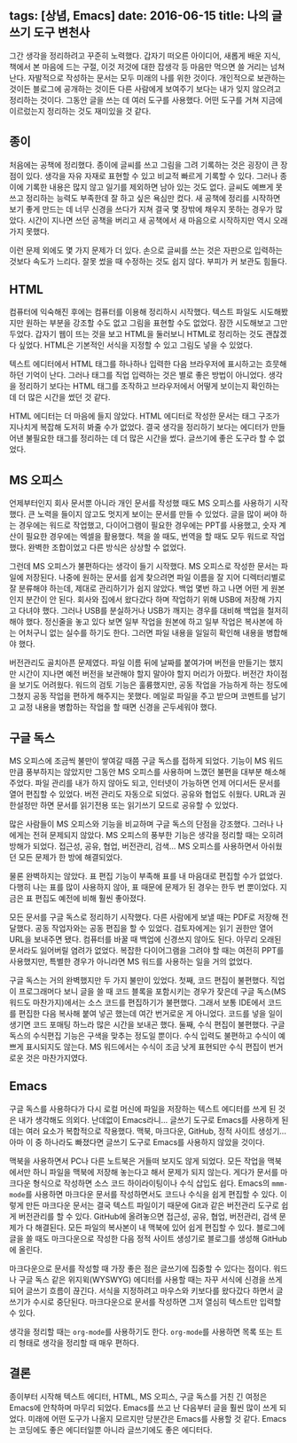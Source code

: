 tags: [상념, Emacs]
date: 2016-06-15
title: 나의 글쓰기 도구 변천사
---
그간 생각을 정리하려고 꾸준히 노력했다. 갑자기 떠오른 아이디어, 새롭게 배운 지식, 책에서 본 마음에 드는 구절, 이것 저것에 대한 잡생각 등 마음만 먹으면 쓸 거리는 넘쳐난다. 자발적으로 작성하는 문서는 모두 미래의 나를 위한 것이다. 개인적으로 보관하는 것이든 블로그에 공개하는 것이든 다른 사람에게 보여주기 보다는 내가 잊지 않으려고 정리하는 것이다. 그동안 글을 쓰는 데 여러 도구를 사용했다. 어떤 도구를 거쳐 지금에 이르렀는지 정리하는 것도 재미있을 것 같다.
<!--more-->

## 종이
처음에는 공책에 정리했다. 종이에 글씨를 쓰고 그림을 그려 기록하는 것은 굉장이 큰 장점이 있다. 생각을 자유 자재로 표현할 수 있고 비교적 빠르게 기록할 수 있다. 그러나 종이에 기록한 내용은 많지 않고 일기를 제외하면 남아 있는 것도 없다. 글씨도 예쁘게 못 쓰고 정리하는 능력도 부족한데 잘 하고 싶은 욕심만 컸다. 새 공책에 정리를 시작하면 보기 좋게 만드는 데 너무 신경을 쓰다가 지쳐 결국 몇 장밖에 채우지 못하는 경우가 많았다. 시간이 지나면 쓰던 공책을 버리고 새 공책에서 새 마음으로 시작하지만 역시 오래 가지 못했다.

이런 문제 외에도 몇 가지 문제가 더 있다. 손으로 글씨를 쓰는 것은 자판으로 입력하는 것보다 속도가 느리다. 잘못 썼을 때 수정하는 것도 쉽지 않다. 부피가 커 보관도 힘들다.

## HTML
컴퓨터에 익숙해진 후에는 컴퓨터를 이용해 정리하시 시작했다. 텍스트 파일도 시도해봤지만 원하는 부분을 강조할 수도 없고 그림을 표현할 수도 없었다. 잠깐 시도해보고 그만 두었다. 갑자기 웹이 뜨는 것을 보고 HTML을 둘러보니 HTML로 정리하는 것도 괜찮겠다 싶었다. HTML은 기본적인 서식을 지정할 수 있고 그림도 넣을 수 있었다.

텍스트 에디터에서 HTML 태그를 하나하나 입력한 다음 브라우저에 표시하고는 흐뭇해하던 기억이 난다. 그러나 태그를 직업 입력하는 것은 별로 좋은 방법이 아니었다. 생각을 정리하기 보다는 HTML 태그를 조작하고 브라우저에서 어떻게 보이는지 확인하는 데 더 많은 시간을 썼던 것 같다.

HTML 에디터는 더 마음에 들지 않았다. HTML 에디터로 작성한 문서는 태그 구조가 지나치게 복잡해 도저히 봐줄 수가 없었다. 결국 생각을 정리하기 보다는 에디터가 만들어낸 불필요한 태그를 정리하는 데 더 많은 시간을 썼다. 글쓰기에 좋은 도구라 할 수 없었다.

## MS 오피스
언제부터인지 회사 문서뿐 아니라 개인 문서를 작성했 때도 MS 오피스를 사용하기 시작했다. 큰 노력을 들이지 않고도 멋지게 보이는 문서를 만들 수 있었다. 글을 많이 써야 하는 경우에는 워드로 작업했고, 다이어그램이 필요한 경우에는 PPT를 사용했고, 숫자 계산이 필요한 경우에는 엑셀을 활용했다. 책을 쓸 때도, 번역을 할 때도 모두 워드로 작업했다. 완벽한 조합이었고 다른 방식은 상상할 수 없었다.

그런데 MS 오피스가 불편하다는 생각이 들기 시작했다. MS 오피스로 작성한 문서는 파일에 저장된다. 나중에 원하는 문서를 쉽게 찾으려면 파일 이름을 잘 지어 디렉터리별로 잘 분류해야 하는데, 제대로 관리하기가 쉽지 않았다. 백업 몇번 하고 나면 어떤 게 원본인지 분간이 안 된다. 회사와 집에서 왔다갔다 하며 작업하기 위해 USB에 저장해 가지고 다녀야 했다. 그러나 USB를 분실하거나 USB가 깨지는 경우를 대비해 백업을 철저히 해야 했다. 정신줄을 놓고 있다 보면 일부 작업을 원본에 하고 일부 작업은 복사본에 하는 어처구니 없는 실수를 하기도 한다. 그러면 파일 내용을 일일히 확인해 내용을 병합해야 했다.

버전관리도 골치아픈 문제였다. 파일 이름 뒤에 날짜를 붙여가며 버전을 만들기는 했지만 시간이 지나면 예전 버전을 보관해야 할지 말아야 할지 머리가 아팠다. 버전간 차이점을 보기도 어려웠다. 워드의 검토 기능은 훌륭했지만, 공동 작업을 가능하게 하는 정도에 그쳤지 공동 작업을 편하게 해주지는 못했다. 메일로 파일을 주고 받으며 코멘트를 남기고 교정 내용을 병합하는 작업을 할 때면 신경을 곤두세워야 했다.

## 구글 독스
MS 오피스에 조금씩 불만이 쌓여갈 때쯤 구글 독스를 접하게 되었다. 기능이 MS 워드만큼 풍부하지는 않았지만 그동안 MS 오피스를 사용하며 느꼈던 불편을 대부분 해소해 주었다. 파일 관리를 내가 하지 않아도 되고, 인터넷이 가능하면 언제 어디서든 문서를 열어 편집할 수 있었다. 버전 관리도 자동으로 되었다. 공유와 협업도 쉬웠다. URL과 권한설정만 하면 문서를 읽기전용 또는 읽기쓰기 모드로 공유할 수 있었다.

많은 사람들이 MS 오피스와 기능을 비교하며 구글 독스의 단점을 강조했다. 그러나 나에게는 전혀 문제되지 않았다. MS 오피스의 풍부한 기능은 생각을 정리할 때는 오히려 방해가 되었다. 접근성, 공유, 협업, 버전관리, 검색... MS 오피스를 사용하면서 아쉬웠던 모든 문제가 한 방에 해결되었다.

물론 완벽하지는 않았다. 표 편집 기능이 부족해 표를 내 마음대로 편집할 수가 없었다. 다행히 나는 표를 많이 사용하지 않아, 표 때문에 문제가 된 경우는 한두 번 뿐이었다. 지금은 표 편집도 예전에 비해 훨씬 좋아졌다.

모든 문서를 구글 독스로 정리하기 시작했다. 다른 사람에게 보낼 때는 PDF로 저장해 전달했다. 공동 작업자와는 공동 편집을 할 수 있었다. 검토자에게는 읽기 권한만 열어 URL을 보내주면 됐다. 컴퓨터를 바꿀 때 백업에 신경쓰지 않아도 된다. 아무리 오래된 문서라도 잃어버릴 염려가 없었다. 복잡한 다이어그램을 그려야 할 때는 여전히 PPT를 사용했지만, 특별한 경우가 아니라면 MS 워드를 사용하는 일을 거의 없었다.

구글 독스는 거의 완벽했지만 두 가지 불만이 있었다. 첫째, 코드 편집이 불편했다. 직업이 프로그래머다 보니 글을 쓸 때 코드 블록을 포함시키는 경우가 잦은데 구글 독스(MS 워드도 마찬가지)에서는 소스 코드를 편집하기가 불편했다. 그래서 보통 IDE에서 코드를 편집한 다음 복사해 붙여 넣곤 했는데 여간 번거로운 게 아니었다. 코드를 넣을 일이 생기면 코드 포매팅 하느라 많은 시간을 보내곤 했다. 둘째, 수식 편집이 불편했다. 구글 독스의 수식편집 기능은 구색을 맞추는 정도일 뿐이다. 수식 입력도 불편하고 수식이 예쁘게 표시되지도 않는다. MS 워드에서는 수식이 조금 낫게 표현되만 수식 편집이 번거로운 것은 마찬가지였다.

## Emacs
구글 독스를 사용하다가 다시 로컬 머신에 파일을 저장하는 텍스트 에디터를 쓰게 된 것은 내가 생각해도 의외다. 난데없이 Emacs라니... 글쓰기 도구로 Emacs를 사용하게 된 데는 여러 요소가 복합적으로 작용했다. 맥북, 마크다운, GitHub, 정적 사이트 생성기... 아마 이 중 하나라도 빠졌다면 글쓰기 도구로 Emacs를 사용하지 않았을 것이다.

맥북을 사용하면서 PC나 다른 노트북은 거들떠 보지도 않게 되었다. 모든 작업을 맥북에서만 하니 파일을 맥북에 저장해 놓는다고 해서 문제가 되지 않는다. 게다가 문서를 마크다운 형식으로 작성하면 소스 코드 하이라이팅이나 수식 삽입도 쉽다. Emacs의 `mmm-mode`를 사용하면 마크다운 문서를 작성하면서도 코드나 수식을 쉽게 편집할 수 있다. 이렇게 만든 마크다운 문서는 결국 텍스트 파일이기 때문에 Git과 같은 버전관리 도구로 쉽게 버전관리를 할 수 있다. GitHub에 올려놓으면 접근성, 공유, 협업, 버전관리, 검색 문제가 다 해결된다. 모든 파일의 복사본이 내 맥북에 있어 쉽게 편집할 수 있다. 블로그에 글을 쓸 때도 마크다운으로 작성한 다음 정적 사이트 생성기로 블로그를 생성해 GitHub에 올린다.

마크다운으로 문서를 작성할 때 가장 좋은 점은 글쓰기에 집중할 수 있다는 점이다. 워드나 구글 독스 같은 위지윅(WYSWYG) 에디터를 사용할 때는 자꾸 서식에 신경을 쓰게 되어 글쓰기 흐름이 끊긴다. 서식을 지정하려고 마우스와 키보다를 왔다갔다 하면서 글쓰기가 수시로 중단된다. 마크다운으로 문서를 작성하면 그저 열심히 텍스트만 입력할 수 있다.

생각을 정리할 때는 `org-mode`를 사용하기도 한다. `org-mode`를 사용하면 목록 또는 트리 형태로 생각을 정리할 때 매우 편하다.

## 결론
종이부터 시작해 텍스트 에디터, HTML, MS 오피스, 구글 독스를 거친 긴 여정은 Emacs에 안착하며 마무리 되었다. Emacs를 쓰고 난 다음부터 글을 훨씬 많이 쓰게 되었다. 미래에 어떤 도구가 나올지 모르지만 당분간은 Emacs를 사용할 것 같다. Emacs는 코딩에도 좋은 에디터일뿐 아니라 글쓰기에도 좋은 에디터다.

